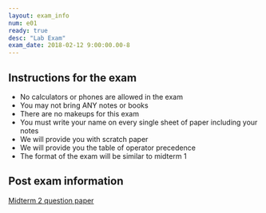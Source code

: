 ```yaml
---
layout: exam_info
num: e01
ready: true
desc: "Lab Exam"
exam_date: 2018-02-12 9:00:00.00-8
---
```


## Instructions for the exam


* No calculators or phones are allowed in the exam
* You may not bring ANY notes or books
* There are no makeups for this exam
* You must write your name on every single sheet of paper including your notes
* We will provide you with scratch paper
* We will provide you the table of operator precedence
* The format of the exam will be similar to midterm 1


## Post exam information
[Midterm 2 question paper](https://docs.google.com/document/d/1n-GmxPCawnRdMLgRJlKi1PjdZM2MaQyZRpRiNzBYCBs/edit?usp=sharing)
